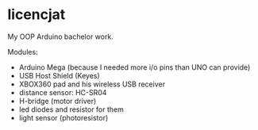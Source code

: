 # licencjat

My OOP Arduino bachelor work. 

Modules: 
- Arduino Mega (because I needed more i/o pins than UNO can provide)
- USB Host Shield (Keyes)
- XBOX360 pad and his wireless USB receiver
- distance sensor: HC-SR04
- H-bridge (motor driver)
- led diodes and resistor for them
- light sensor (photoresistor)






